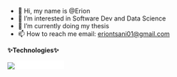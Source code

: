 - 👋 Hi, my name is @Erion
- 👀 I’m interested in Software Dev and Data Science
- 🌱 I’m currently doing my thesis
- 📫 How to reach me email: eriontsani01@gmail.com

<!---
Erjon-19/Erjon-19 is a ✨ special ✨ repository because its `README.md` (this file) appears on your GitHub profile.
You can click the Preview link to take a look at your changes.
--->

**✨Technologies✨**

<code><img height="20" src="https://raw.githubusercontent.com/pytorch/pytorch/master/docs/source/_static/img/pytorch-logo-dark.svg"></code>
<code><img height="20" src="https://raw.githubusercontent.com/docker/docker.github.io/master/images/logo-docker-main.svg"></code>

